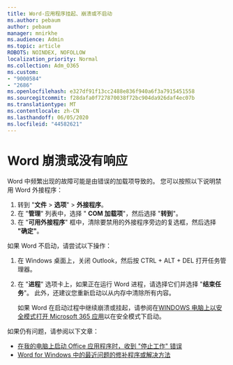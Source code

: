 ```yaml
---
title: Word-应用程序挂起、崩溃或不启动
ms.author: pebaum
author: pebaum
manager: mnirkhe
ms.audience: Admin
ms.topic: article
ROBOTS: NOINDEX, NOFOLLOW
localization_priority: Normal
ms.collection: Adm_O365
ms.custom:
- "9000584"
- "2686"
ms.openlocfilehash: e327df91f13cc2488e836f940a6f3a7915451558
ms.sourcegitcommit: f28dafa0f727870038f72bc904da926daf4ec07b
ms.translationtype: MT
ms.contentlocale: zh-CN
ms.lasthandoff: 06/05/2020
ms.locfileid: "44582621"
---
```

# <a name="word-crashes-or-doesnt-respond"></a>Word 崩溃或没有响应

Word 中频繁出现的故障可能是由错误的加载项导致的。 您可以按照以下说明禁用 Word 外接程序：

1. 转到 "**文件**  >  **选项**"  >  **外接程序**。
2. 在 "**管理**" 列表中，选择 " **COM 加载项**"，然后选择 "**转到**"。
3. 在 "**可用外接程序**" 框中，清除要禁用的外接程序旁边的复选框，然后选择 **"确定"**。

如果 Word 不启动，请尝试以下操作：

1.   在 Windows 桌面上，关闭 Outlook，然后按 CTRL + ALT + DEL 打开任务管理器。 
2. 在 "**进程**" 选项卡上，如果正在运行 Word 进程，请选择它们并选择 "**结束任务**"。 此外，还建议您重新启动以从内存中清除所有内容。

    如果 Word 在启动过程中继续崩溃或挂起，请参阅在[WINDOWS 电脑上以安全模式打开 Microsoft 365 应用](https://support.office.com/article/Open-Office-apps-in-safe-mode-on-a-Windows-PC-dedf944a-5f4b-4afb-a453-528af4f7ac72)以在安全模式下启动。

如果仍有问题，请参阅以下文章： 
- [在我的电脑上启动 Office 应用程序时，收到 "停止工作" 错误](https://support.office.com/article/52bd7985-4e99-4a35-84c8-2d9b8301a2fa)
- [Word for Windows 中的最近问题的修补程序或解决方法](https://support.office.com/article/bf6bf17c-2807-4871-83ce-e337ae8f0b86)